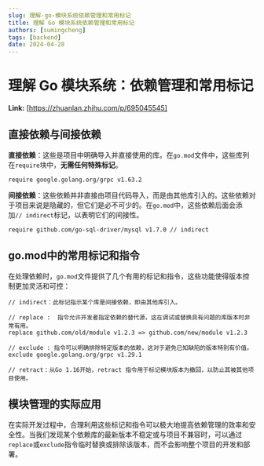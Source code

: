 ```yaml
---
slug: 理解-go-模块系统依赖管理和常用标记
title: 理解 Go 模块系统依赖管理和常用标记
authors: [sumingcheng]
tags: [backend]
date: 2024-04-28
---
```


# 理解 Go 模块系统：依赖管理和常用标记



 **Link:** [https://zhuanlan.zhihu.com/p/695045545]

## 直接依赖与间接依赖  

**直接依赖**：这些是项目中明确导入并直接使用的库。在`go.mod`文件中，这些库列在`require`块中，**无需任何特殊标记**。

```
require google.golang.org/grpc v1.63.2

```

**间接依赖**：这些依赖并非直接由项目代码导入，而是由其他库引入的。这些依赖对于项目来说是隐藏的，但它们是必不可少的。在`go.mod`中，这些依赖后面会添加`// indirect`标记，以表明它们的间接性。

```
require github.com/go-sql-driver/mysql v1.7.0 // indirect

```
## go.mod中的常用标记和指令  

在处理依赖时，`go.mod`文件提供了几个有用的标记和指令，这些功能使得版本控制更加灵活和可控：

```
// indirect：此标记指示某个库是间接依赖，即由其他库引入。

// replace :  指令允许开发者指定依赖的替代源，这在调试或替换具有问题的库版本时非常有用。
replace github.com/old/module v1.2.3 => github.com/new/module v1.2.3

// exclude : 指令可以明确排除特定版本的依赖，这对于避免已知缺陷的版本特别有价值。
exclude google.golang.org/grpc v1.29.1

// retract：从Go 1.16开始，retract 指令用于标记模块版本为撤回，以防止其被其他项目使用。

```
## 模块管理的实际应用  

在实际开发过程中，合理利用这些标记和指令可以极大地提高依赖管理的效率和安全性。当我们发现某个依赖库的最新版本不稳定或与项目不兼容时，可以通过`replace`或`exclude`指令临时替换或排除该版本，而不会影响整个项目的开发和部署。